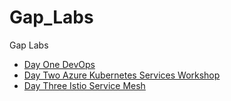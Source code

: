 # Gap_Labs

Gap Labs

- [Day One DevOps](https://github.com/Onemanwolf/Gap_Labs/blob/main/DevOps/DevOps.md)
- [Day Two Azure Kubernetes Services Workshop](https://docs.microsoft.com/en-us/learn/modules/aks-workshop/)
- [Day Three Istio Service Mesh](https://github.com/Onemanwolf/Gap_Labs/blob/main/Istio/servicemesh-istio-scenario-routing.md)
